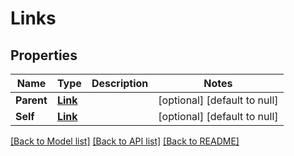 # Links

## Properties
Name | Type | Description | Notes
------------ | ------------- | ------------- | -------------
**Parent** | [**Link**](Link.md) |  | [optional] [default to null]
**Self** | [**Link**](Link.md) |  | [optional] [default to null]

[[Back to Model list]](../README.md#documentation-for-models) [[Back to API list]](../README.md#documentation-for-api-endpoints) [[Back to README]](../README.md)


